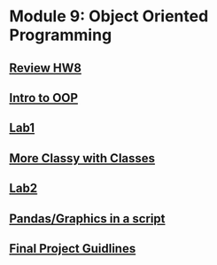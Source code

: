 # Module 9: Object Oriented Programming

## [Review HW8](hw8_answer.ipynb)

## [Intro to OOP](1_OOP_basics.ipynb)

## [Lab1](Lab1.md)

## [More Classy with Classes](2_more_classes.ipynb)

## [Lab2](Lab2.md)

## [Pandas/Graphics in a script](pandas_script.py)

## [Final Project Guidlines](https://canvas.uw.edu/courses/1105303/assignments/3464484)

